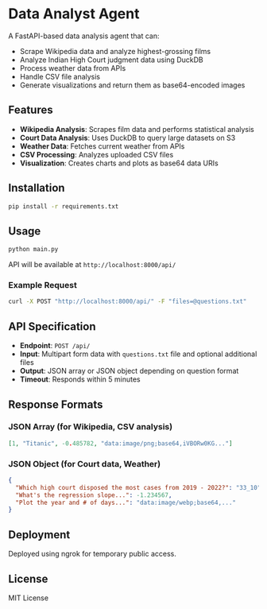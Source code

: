 # Data Analyst Agent

A FastAPI-based data analysis agent that can:
- Scrape Wikipedia data and analyze highest-grossing films
- Analyze Indian High Court judgment data using DuckDB
- Process weather data from APIs
- Handle CSV file analysis
- Generate visualizations and return them as base64-encoded images

## Features

- **Wikipedia Analysis**: Scrapes film data and performs statistical analysis
- **Court Data Analysis**: Uses DuckDB to query large datasets on S3
- **Weather Data**: Fetches current weather from APIs
- **CSV Processing**: Analyzes uploaded CSV files
- **Visualization**: Creates charts and plots as base64 data URIs

## Installation

```bash
pip install -r requirements.txt
```

## Usage

```bash
python main.py
```

API will be available at `http://localhost:8000/api/`

### Example Request

```bash
curl -X POST "http://localhost:8000/api/" -F "files=@questions.txt"
```

## API Specification

- **Endpoint**: `POST /api/`
- **Input**: Multipart form data with `questions.txt` file and optional additional files
- **Output**: JSON array or JSON object depending on question format
- **Timeout**: Responds within 5 minutes

## Response Formats

### JSON Array (for Wikipedia, CSV analysis)
```json
[1, "Titanic", -0.485782, "data:image/png;base64,iVBORw0KG..."]
```

### JSON Object (for Court data, Weather)
```json
{
  "Which high court disposed the most cases from 2019 - 2022?": "33_10",
  "What's the regression slope...": -1.234567,
  "Plot the year and # of days...": "data:image/webp;base64,..."
}
```

## Deployment

Deployed using ngrok for temporary public access.

## License

MIT License